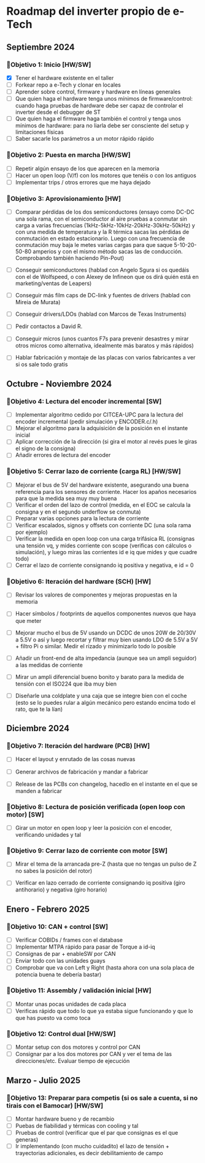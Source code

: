 # Roadmap del inverter propio de e-Tech

## Septiembre 2024
### 🎯Objetivo 1: Inicio [HW/SW]
- [X] Tener el hardware existente en el taller
- [ ] Forkear repo a e-Tech y clonar en locales
- [ ] Aprender sobre control, firmware y hardware en líneas generales
- [ ] Que quien haga el hardware tenga unos mínimos de firmware/control: cuando haga pruebas de hardware debe ser capaz de controlar el inverter desde el debugger de ST
- [ ] Que quien haga el firmware haga también el control y tenga unos mínimos de hardware: para no liarla debe ser consciente del setup y limitaciones físicas
- [ ] Saber sacarle los parámetros a un motor rápido rápido

### 🎯Objetivo 2: Puesta en marcha [HW/SW]
- [ ] Repetir algún ensayo de los que aparecen en la memoria
- [ ] Hacer un open loop (V/f) con los motores que tenéis o con los antiguos
- [ ] Implementar trips / otros errores que me haya dejado

### 🎯Objetivo 3: Aprovisionamiento [HW]
- [ ] Comparar pérdidas de los dos semiconductores (ensayo como DC-DC una sola rama, con el semiconductor al aire pruebas a conmutar sin carga a varias frecuencias (1kHz-5kHz-10kHz-20kHz-30kHz-50kHz) y con una medida de temperatura y la R térmica sacas las pérdidas de conmutación en estado estacionario. Luego con una frecuencia de conmutación muy baja le metes varias cargas para que saque 5-10-20-50-80 amperios y con el mismo método sacas las de conducción. Comprobando también haciendo Pin-Pout)
- [ ] Conseguir semiconductores (hablad con Angelo Sgura si os quedáis con el de Wolfspeed, o con Alexey de Infineon que os dirá quién está en marketing/ventas de Leapers)
- [ ] Conseguir más film caps de DC-link y fuentes de drivers (hablad con Mireia de Murata)
- [ ] Conseguir drivers/LDOs (hablad con Marcos de Texas Instruments)
- [ ] Pedir contactos a David R.
- [ ] Conseguir micros (unos cuantos F7s para prevenir desastres y mirar otros micros como alternativa, idealmente más baratos y más rápidos)
- [ ] Hablar fabricación y montaje de las placas con varios fabricantes a ver si os sale todo gratis


## Octubre - Noviembre 2024
### 🎯Objetivo 4: Lectura del encoder incremental [SW]
- [ ] Implementar algoritmo cedido por CITCEA-UPC para la lectura del encoder incremental (pedir simulación y ENCODER.c/.h)
- [ ] Mejorar el algoritmo para la adquisición de la posición en el instante inicial
- [ ] Aplicar corrección de la dirección (si gira el motor al revés pues le giras el signo de la consigna)
- [ ] Añadir errores de lectura del encoder

### 🎯Objetivo 5: Cerrar lazo de corriente (carga RL) [HW/SW]
- [ ] Mejorar el bus de 5V del hardware existente, asegurando una buena referencia para los sensores de corriente. Hacer los apaños necesarios para que la medida sea muy muy buena
- [ ] Verificar el orden del lazo de control (medida, en el EOC se calcula la consigna y en el segundo underflow se conmuta)
- [ ] Preparar varias opciones para la lectura de corriente
- [ ] Verificar escalados, signos y offsets con corriente DC (una sola rama por ejemplo)
- [ ] Verificar la medida en open loop con una carga trifásica RL (consignas una tensión vq, y mides corriente con scope (verificas con cálculos o simulación), y luego miras las corrientes id e iq que mides y que cuadre todo)  
- [ ] Cerrar el lazo de corriente consignando iq positiva y negativa, e id = 0

### 🎯Objetivo 6: Iteración del hardware (SCH) [HW]
- [ ] Revisar los valores de componentes y mejoras propuestas en la memoria
- [ ] Hacer símbolos / footprints de aquellos componentes nuevos que haya que meter
- [ ] Mejorar mucho el bus de 5V usando un DCDC de unos 20W de 20/30V a 5.5V o así y luego recortar y filtrar muy bien usando LDO de 5.5V a 5V + filtro Pi o similar. Medir el rizado y minimizarlo todo lo posible
- [ ] Añadir un front-end de alta impedancia (aunque sea un ampli seguidor) a las medidas de corriente
- [ ] Mirar un ampli diferencial bueno bonito y barato para la medida de tensión con el ISO224 que iba muy bien
- [ ] Diseñarle una coldplate y una caja que se integre bien con el coche (esto se lo puedes rular a algún mecánico pero estando encima todo el rato, que te la lían)


## Diciembre 2024
### 🎯Objetivo 7: Iteración del hardware (PCB) [HW]
- [ ] Hacer el layout y enrutado de las cosas nuevas
- [ ] Generar archivos de fabricación y mandar a fabricar
- [ ] Release de las PCBs con changelog, hacedlo en el instante en el que se manden a fabricar


### 🎯Objetivo 8: Lectura de posición verificada (open loop con motor) [SW]
- [ ] Girar un motor en open loop y leer la posición con el encoder, verificando unidades y tal

### 🎯Objetivo 9: Cerrar lazo de corriente con motor [SW]
- [ ] Mirar el tema de la arrancada pre-Z (hasta que no tengas un pulso de Z no sabes la posición del rotor)
- [ ] Verificar en lazo cerrado de corriente consignando iq positiva (giro antihorario) y negativa (giro horario)


## Enero - Febrero 2025
### 🎯Objetivo 10: CAN + control [SW]
- [ ] Verificar COBIDs / frames con el database
- [ ] Implementar MTPA rápido para pasar de Torque a id-iq
- [ ] Consignas de par + enableSW por CAN
- [ ] Enviar todo con las unidades guays
- [ ] Comprobar que va con Left y Right (hasta ahora con una sola placa de potencia buena te debería bastar)

### 🎯Objetivo 11: Assembly / validación inicial [HW]
- [ ] Montar unas pocas unidades de cada placa
- [ ] Verificas rápido que todo lo que ya estaba sigue funcionando y que lo que has puesto va como toca

### 🎯Objetivo 12: Control dual [HW/SW]
- [ ] Montar setup con dos motores y control por CAN
- [ ] Consignar par a los dos motores por CAN y ver el tema de las direcciones/etc. Evaluar tiempo de ejecución

## Marzo - Julio 2025
### 🎯Objetivo 13: Preparar para competis (si os sale a cuenta, si no tirais con el Bamocar) [HW/SW]
- [ ] Montar hardware bueno y de recambio
- [ ] Puebas de fiabilidad y térmicas con cooling y tal
- [ ] Pruebas de control (verificar que el par que consignas es el que generas)
- [ ] Ir implementando (con mucho cuidadito) el lazo de tensión + trayectorias adicionales, es decir debilitamiento de campo

